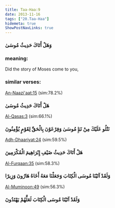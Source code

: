 ```yaml
---
title: Taa-Haa:9
date: 2013-11-16
tags: ["20.Taa-Haa"]
hidemeta: true 
ShowPostNavLinks: true 
---
```

### وَهَلْ أَتَاكَ حَدِيثُ مُوسَىٰ
### meaning: 
Did the story of Moses come to you,
### similar verses: 

[An-Naazi'aat:15](/79/15) (sim:78.2%)

### هَلْ أَتَاكَ حَدِيثُ مُوسَىٰ

[Al-Qasas:3](/28/3) (sim:66.1%)

### نَتْلُو عَلَيْكَ مِنْ نَبَإِ مُوسَىٰ وَفِرْعَوْنَ بِالْحَقِّ لِقَوْمٍ يُؤْمِنُونَ

[Adh-Dhaariyat:24](/51/24) (sim:59.5%)

### هَلْ أَتَاكَ حَدِيثُ ضَيْفِ إِبْرَاهِيمَ الْمُكْرَمِينَ

[Al-Furqaan:35](/25/35) (sim:58.3%)

### وَلَقَدْ آتَيْنَا مُوسَى الْكِتَابَ وَجَعَلْنَا مَعَهُ أَخَاهُ هَارُونَ وَزِيرًا

[Al-Muminoon:49](/23/49) (sim:56.3%)

### وَلَقَدْ آتَيْنَا مُوسَى الْكِتَابَ لَعَلَّهُمْ يَهْتَدُونَ
